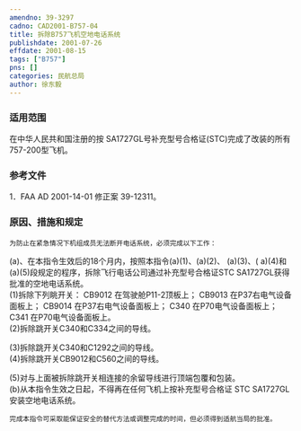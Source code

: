 ```yaml
---
amendno: 39-3297  
cadno: CAD2001-B757-04  
title: 拆除B757飞机空地电话系统  
publishdate: 2001-07-26  
effdate: 2001-08-15  
tags: ["B757"]  
pns: []  
categories: 民航总局  
author: 徐东毅  
---
```

  
### 适用范围  
在中华人民共和国注册的按 SA1727GL号补充型号合格证(STC)完成了改装的所有757-200型飞机。  
  
<!--more-->  
### 参考文件  
1．FAA AD 2001-14-01 修正案 39-12311。  
  
### 原因、措施和规定  
    为防止在紧急情况下机组成员无法断开电话系统，必须完成以下工作：  
(a)、在本指令生效后的18个月内，按照本指令(a)(1)、(a)(2)、 (a)(3)、( a)(4)和(a)(5)段规定的程序，拆除飞行电话公司通过补充型号合格证STC SA1727GL获得批准的空地电话系统。  
(1)拆除下列眺开关： CB9012 在驾驶舱P11-2顶板上； CB9013 在P37右电气设备面板上； CB9014 在P37右电气设备面板上； C340 在P70电气设备面板上； C341 在P70电气设备面板上。  
(2)拆除跳开关C340和C334之间的导线。  
  
  
(3)拆除跳开关C340和C1292之间的导线。  
(4)拆除跳开关CB9012和C560之间的导线。  
  
(5)对与上面被拆除跳开关相连接的余留导线进行顶端包覆和包装。  
(b)从本指令生效之日起，不得再在任何飞机上按补充型号合格证 STC SA1727GL安装空地电话系统。  
  
    完成本指令可采取能保证安全的替代方法或调整完成的时间，但必须得到适航当局的批准。  
